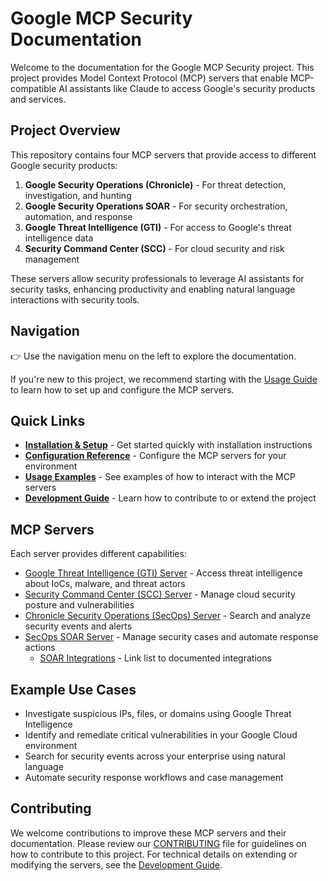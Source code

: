 # Google MCP Security Documentation

Welcome to the documentation for the Google MCP Security project. This project provides Model Context Protocol (MCP) servers that enable MCP-compatible AI assistants like Claude to access Google's security products and services.

## Project Overview

This repository contains four MCP servers that provide access to different Google security products:

1. **Google Security Operations (Chronicle)** - For threat detection, investigation, and hunting
2. **Google Security Operations SOAR** - For security orchestration, automation, and response
3. **Google Threat Intelligence (GTI)** - For access to Google's threat intelligence data
4. **Security Command Center (SCC)** - For cloud security and risk management

These servers allow security professionals to leverage AI assistants for security tasks, enhancing productivity and enabling natural language interactions with security tools.

## Navigation

👉 Use the navigation menu on the left to explore the documentation.

If you're new to this project, we recommend starting with the [Usage Guide](usage_guide.md) to learn how to set up and configure the MCP servers.

## Quick Links

- **[Installation & Setup](usage_guide.md#getting-started)** - Get started quickly with installation instructions
- **[Configuration Reference](usage_guide.md#mcp-server-configuration-reference)** - Configure the MCP servers for your environment
- **[Usage Examples](usage_guide.md#usage-examples)** - See examples of how to interact with the MCP servers
- **[Development Guide](development_guide.md)** - Learn how to contribute to or extend the project

## MCP Servers

Each server provides different capabilities:

- [Google Threat Intelligence (GTI) Server](servers/gti_mcp.md) - Access threat intelligence about IoCs, malware, and threat actors
- [Security Command Center (SCC) Server](servers/scc_mcp.md) - Manage cloud security posture and vulnerabilities
- [Chronicle Security Operations (SecOps) Server](servers/secops_mcp.md) - Search and analyze security events and alerts
- [SecOps SOAR Server](servers/secops_soar_mcp.md) - Manage security cases and automate response actions
  - [SOAR Integrations](soar_integrations/index.md) - Link list to documented integrations

## Example Use Cases

- Investigate suspicious IPs, files, or domains using Google Threat Intelligence
- Identify and remediate critical vulnerabilities in your Google Cloud environment
- Search for security events across your enterprise using natural language
- Automate security response workflows and case management

## Contributing

We welcome contributions to improve these MCP servers and their documentation. Please review our [CONTRIBUTING](../CONTRIBUTING) file for guidelines on how to contribute to this project. For technical details on extending or modifying the servers, see the [Development Guide](development_guide.md).
